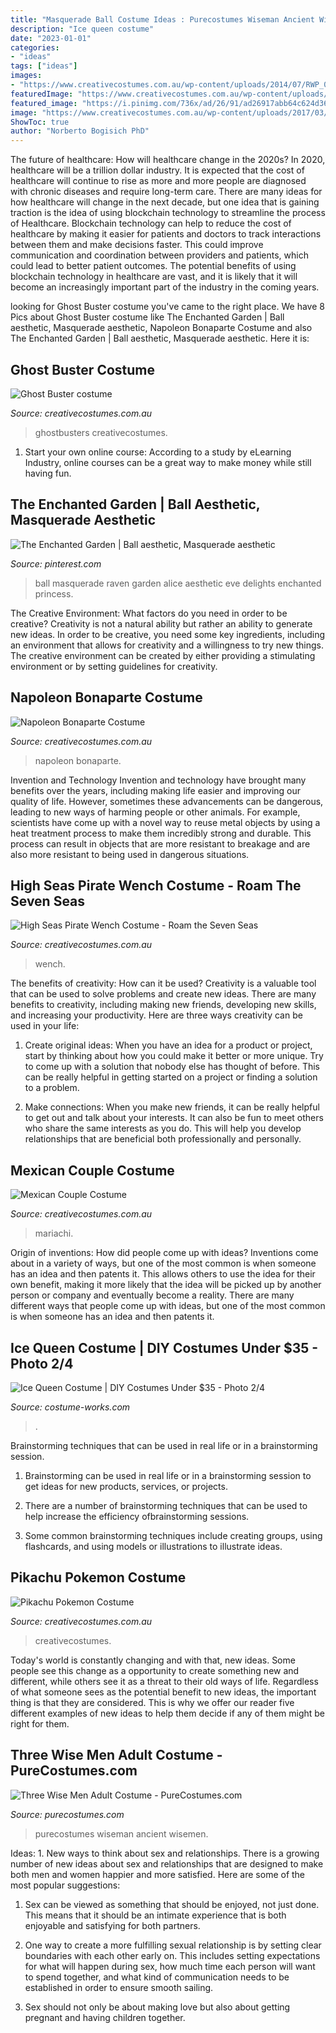 ```yaml
---
title: "Masquerade Ball Costume Ideas : Purecostumes Wiseman Ancient Wisemen"
description: "Ice queen costume"
date: "2023-01-01"
categories:
- "ideas"
tags: ["ideas"]
images:
- "https://www.creativecostumes.com.au/wp-content/uploads/2014/07/RWP_054_web-768x1024.jpg"
featuredImage: "https://www.creativecostumes.com.au/wp-content/uploads/2017/03/napoleon-768x1024.jpg"
featured_image: "https://i.pinimg.com/736x/ad/26/91/ad26917abb64c624d36946a087264cb3--writing-inspiration-character-inspiration.jpg"
image: "https://www.creativecostumes.com.au/wp-content/uploads/2017/03/napoleon-768x1024.jpg"
ShowToc: true
author: "Norberto Bogisich PhD"
---
```



The future of healthcare: How will healthcare change in the 2020s?
In 2020, healthcare will be a trillion dollar industry. It is expected that the cost of healthcare will continue to rise as more and more people are diagnosed with chronic diseases and require long-term care. There are many ideas for how healthcare will change in the next decade, but one idea that is gaining traction is the idea of using blockchain technology to streamline the process of Healthcare. Blockchain technology can help to reduce the cost of healthcare by making it easier for patients and doctors to track interactions between them and make decisions faster. This could improve communication and coordination between providers and patients, which could lead to better patient outcomes. The potential benefits of using blockchain technology in healthcare are vast, and it is likely that it will become an increasingly important part of the industry in the coming years.

	

		
looking for Ghost Buster costume you've came to the right place. We have 8 Pics about Ghost Buster costume like The Enchanted Garden | Ball aesthetic, Masquerade aesthetic, Napoleon Bonaparte Costume and also The Enchanted Garden | Ball aesthetic, Masquerade aesthetic. Here it is:
		
    
## Ghost Buster Costume

<img loading=lazy src="https://www.creativecostumes.com.au/wp-content/uploads/2014/07/RWP_054_web-768x1024.jpg" onerror="this.onerror=null;this.src='https://tse3.mm.bing.net/th?id=OIP.rweh9GvrOd1CQtY8QK_TPgHaJ4&amp;pid=15.1';" alt="Ghost Buster costume">

_Source: creativecostumes.com.au_

>ghostbusters creativecostumes. 

	

1. Start your own online course: According to a study by eLearning Industry, online courses can be a great way to make money while still having fun.

    
## The Enchanted Garden | Ball Aesthetic, Masquerade Aesthetic

<img loading=lazy src="https://i.pinimg.com/736x/ad/26/91/ad26917abb64c624d36946a087264cb3--writing-inspiration-character-inspiration.jpg" onerror="this.onerror=null;this.src='https://tse3.mm.bing.net/th?id=OIP.4SH_icQktAW04KH4K9smyAHaJ-&amp;pid=15.1';" alt="The Enchanted Garden | Ball aesthetic, Masquerade aesthetic">

_Source: pinterest.com_

>ball masquerade raven garden alice aesthetic eve delights enchanted princess. 

	

The Creative Environment: What factors do you need in order to be creative?
Creativity is not a natural ability but rather an ability to generate new ideas. In order to be creative, you need some key ingredients, including an environment that allows for creativity and a willingness to try new things. The creative environment can be created by either providing a stimulating environment or by setting guidelines for creativity.

    
## Napoleon Bonaparte Costume

<img loading=lazy src="https://www.creativecostumes.com.au/wp-content/uploads/2017/03/napoleon-768x1024.jpg" onerror="this.onerror=null;this.src='https://tse3.mm.bing.net/th?id=OIP.2N5Tex4regwgdjlm14ntsQHaJ4&amp;pid=15.1';" alt="Napoleon Bonaparte Costume">

_Source: creativecostumes.com.au_

>napoleon bonaparte. 

	

Invention and Technology
Invention and technology have brought many benefits over the years, including making life easier and improving our quality of life. However, sometimes these advancements can be dangerous, leading to new ways of harming people or other animals. For example, scientists have come up with a novel way to reuse metal objects by using a heat treatment process to make them incredibly strong and durable. This process can result in objects that are more resistant to breakage and are also more resistant to being used in dangerous situations.

    
## High Seas Pirate Wench Costume - Roam The Seven Seas

<img loading=lazy src="https://www.creativecostumes.com.au/wp-content/uploads/2020/09/High-Seas-Pirate-Wench-Costume.jpg" onerror="this.onerror=null;this.src='https://tse4.mm.bing.net/th?id=OIP.ul5yWSWf7N10VF7YoqdDagHaJ4&amp;pid=15.1';" alt="High Seas Pirate Wench Costume - Roam the Seven Seas">

_Source: creativecostumes.com.au_

>wench. 

	

The benefits of creativity: How can it be used?
Creativity is a valuable tool that can be used to solve problems and create new ideas. There are many benefits to creativity, including making new friends, developing new skills, and increasing your productivity. Here are three ways creativity can be used in your life: 
1. Create original ideas: When you have an idea for a product or project, start by thinking about how you could make it better or more unique. Try to come up with a solution that nobody else has thought of before. This can be really helpful in getting started on a project or finding a solution to a problem.

2. Make connections: When you make new friends, it can be really helpful to get out and talk about your interests. It can also be fun to meet others who share the same interests as you do. This will help you develop relationships that are beneficial both professionally and personally.

    
## Mexican Couple Costume

<img loading=lazy src="https://www.creativecostumes.com.au/wp-content/uploads/2014/07/RWP_105_web-768x1024.jpg" onerror="this.onerror=null;this.src='https://tse2.mm.bing.net/th?id=OIP.dvfNCNTh9DEjaSI36qr0rQHaJ4&amp;pid=15.1';" alt="Mexican Couple Costume">

_Source: creativecostumes.com.au_

>mariachi. 

	

Origin of inventions: How did people come up with ideas?
Inventions come about in a variety of ways, but one of the most common is when someone has an idea and then patents it. This allows others to use the idea for their own benefit, making it more likely that the idea will be picked up by another person or company and eventually become a reality. There are many different ways that people come up with ideas, but one of the most common is when someone has an idea and then patents it.

    
## Ice Queen Costume | DIY Costumes Under $35 - Photo 2/4

<img loading=lazy src="https://photos.costume-works.com/full/ice_queen36.jpg" onerror="this.onerror=null;this.src='https://tse2.mm.bing.net/th?id=OIP.QbhfKdmKDJK9IuiDdMPU4wHaPP&amp;pid=15.1';" alt="Ice Queen Costume | DIY Costumes Under $35 - Photo 2/4">

_Source: costume-works.com_

>. 

	

Brainstorming techniques that can be used in real life or in a brainstorming session.
1. Brainstorming can be used in real life or in a brainstorming session to get ideas for new products, services, or projects.
2. There are a number of brainstorming techniques that can be used to help increase the efficiency ofbrainstorming sessions.

3. Some common brainstorming techniques include creating groups, using flashcards, and using models or illustrations to illustrate ideas.

    
## Pikachu Pokemon Costume

<img loading=lazy src="https://www.creativecostumes.com.au/wp-content/uploads/2016/08/pikachu-760x1024.jpg" onerror="this.onerror=null;this.src='https://tse4.mm.bing.net/th?id=OIP.92Jtz83BA0GFrJ3SkgckPgHaJ-&amp;pid=15.1';" alt="Pikachu Pokemon Costume">

_Source: creativecostumes.com.au_

>creativecostumes. 

	

Today's world is constantly changing and with that, new ideas. Some people see this change as a opportunity to create something new and different, while others see it as a threat to their old ways of life. Regardless of what someone sees as the potential benefit to new ideas, the important thing is that they are considered. This is why we offer our reader five different examples of new ideas to help them decide if any of them might be right for them.

    
## Three Wise Men Adult Costume - PureCostumes.com

<img loading=lazy src="https://www.purecostumes.com/mm5/graphics/00000001/F131944_full_1.jpg" onerror="this.onerror=null;this.src='https://tse4.mm.bing.net/th?id=OIP.zMV0lMASflSqNjsf-k9ASAHaLO&amp;pid=15.1';" alt="Three Wise Men Adult Costume - PureCostumes.com">

_Source: purecostumes.com_

>purecostumes wiseman ancient wisemen. 

	

Ideas: 1. New ways to think about sex and relationships.
There is a growing number of new ideas about sex and relationships that are designed to make both men and women happier and more satisfied. Here are some of the most popular suggestions:
1. Sex can be viewed as something that should be enjoyed, not just done. This means that it should be an intimate experience that is both enjoyable and satisfying for both partners.

2. One way to create a more fulfilling sexual relationship is by setting clear boundaries with each other early on. This includes setting expectations for what will happen during sex, how much time each person will want to spend together, and what kind of communication needs to be established in order to ensure smooth sailing.

3. Sex should not only be about making love but also about getting pregnant and having children together.

